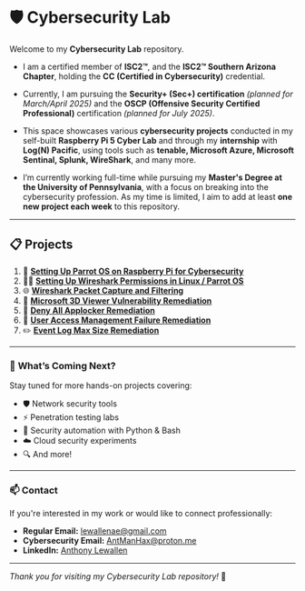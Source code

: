 # 🛡️ Cybersecurity Lab

Welcome to my **Cybersecurity Lab** repository.

- I am a certified member of **ISC2™**, and the **ISC2™ Southern Arizona Chapter**, holding the **CC (Certified in Cybersecurity)** credential.

- Currently, I am pursuing the **Security+ (Sec+) certification** *(planned for March/April 2025)* and the **OSCP (Offensive Security Certified Professional)** certification *(planned for July 2025)*.

- This space showcases various **cybersecurity projects** conducted in my self-built **Raspberry Pi 5 Cyber Lab** and through my **internship** with **Log(N) Pacific**, using tools such as **tenable, Microsoft Azure, Microsoft Sentinal, Splunk, WireShark**, and many more. 

- I’m currently working full-time while pursuing my **Master's Degree at the University of Pennsylvania**, with a focus on breaking into the cybersecurity profession. As my time is limited, I aim to add at least **one new project each week** to this repository.

---

## 📋 Projects

1. 🔐 [**Setting Up Parrot OS on Raspberry Pi for Cybersecurity**](/docs/LabSetup-Guide.md)
2. 💂‍♂️ [**Setting Up Wireshark Permissions in Linux / Parrot OS**](/docs/WireShark_Permission_Setup.md)
3. 🌐 [**Wireshark Packet Capture and Filtering**](docs/WireShark-Project.md)
4. 🥼 [**Microsoft 3D Viewer Vulnerability Remediation**](docs/Microsoft_3D_Viewer_Vulnerability_Remediation.md)
5. 🛑 [**Deny All Applocker Remediation**](/docs/DenyAll.md)
6. 📇 [**User Access Management Failure Remediation**](/docs/UAMF.md)
7. :pencil2: [**Event Log Max Size Remediation**](/docs/Event_Log.md)
---

### 🚀 **What’s Coming Next?**

Stay tuned for more hands-on projects covering:
- 🛡️ Network security tools
- ⚡ Penetration testing labs
- 🐍 Security automation with Python & Bash
- ☁️ Cloud security experiments
- 🔍 And more!

---

### 📫 **Contact**

If you're interested in my work or would like to connect professionally:

- **Regular Email:** [lewallenae@gmail.com](mailto:lewallenae@gmail.com)  
- **Cybersecurity Email:** [AntManHax@proton.me](mailto:AntManHax@proton.me)  
- **LinkedIn:** [Anthony Lewallen](https://linkedin.com/in/anthony-lewallen)

---

*Thank you for visiting my Cybersecurity Lab repository!* 🚀
